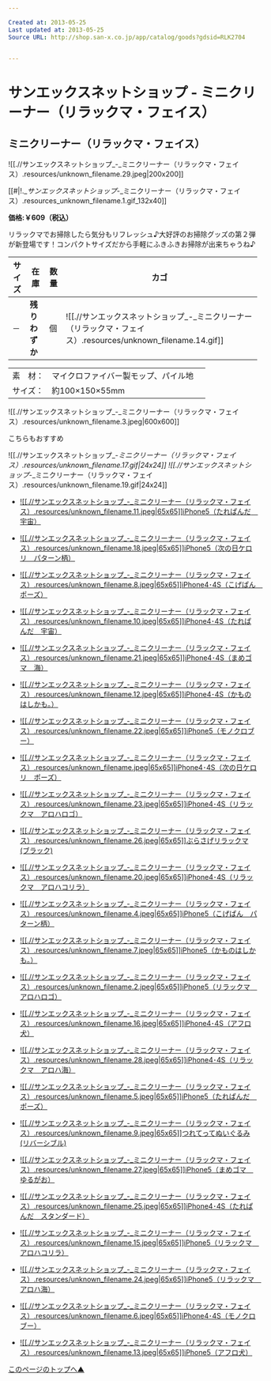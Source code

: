 ```yaml
---

Created at: 2013-05-25
Last updated at: 2013-05-25
Source URL: http://shop.san-x.co.jp/app/catalog/goods?gdsid=RLK2704


---
```


# サンエックスネットショップ - ミニクリーナー（リラックマ・フェイス）


## ミニクリーナー（リラックマ・フェイス）

![[.//サンエックスネットショップ_-_ミニクリーナー（リラックマ・フェイス）.resources/unknown_filename.29.jpeg\|200x200]]

[[#|!.__サンエックスネットショップ_-_ミニクリーナー（リラックマ・フェイス）.resources_unknown_filename.1.gif_132x40]]

**価格:￥609（税込）**

リラックマでお掃除したら気分もリフレッシュ♪大好評のお掃除グッズの第２弾が新登場です！コンパクトサイズだから手軽にふきふきお掃除が出来ちゃうね♪

| サイズ | 在庫  | 数量  | カゴ  |
| --- | --- | --- | --- |
| －   | **残りわずか** | 個   | ![[.//サンエックスネットショップ_-_ミニクリーナー（リラックマ・フェイス）.resources/unknown_filename.14.gif]] |

|     |     |     |
| --- | --- | --- |
| 素　材： | マイクロファイバー製モップ、パイル地 |     |
| サイズ： | 約100×150×55mm |

![[.//サンエックスネットショップ_-_ミニクリーナー（リラックマ・フェイス）.resources/unknown_filename.3.jpeg\|600x600]]

こちらもおすすめ

![[.//サンエックスネットショップ_-_ミニクリーナー（リラックマ・フェイス）.resources/unknown_filename.17.gif\|24x24]] ![[.//サンエックスネットショップ_-_ミニクリーナー（リラックマ・フェイス）.resources/unknown_filename.19.gif\|24x24]]

* [![[.//サンエックスネットショップ_-_ミニクリーナー（リラックマ・フェイス）.resources/unknown_filename.11.jpeg|65x65]]iPhone5（たれぱんだ　宇宙）](http://shop.san-x.co.jp/app/catalog/goods?gdsid=TPDK005)

* [![[.//サンエックスネットショップ_-_ミニクリーナー（リラックマ・フェイス）.resources/unknown_filename.18.jpeg|65x65]]iPhone5（次の日ケロリ　パターン柄）](http://shop.san-x.co.jp/app/catalog/goods?gdsid=KROK002)
* [![[.//サンエックスネットショップ_-_ミニクリーナー（リラックマ・フェイス）.resources/unknown_filename.8.jpeg|65x65]]iPhone4･4S（こげぱん　ポーズ）](http://shop.san-x.co.jp/app/catalog/goods?gdsid=KOPK003)
* [![[.//サンエックスネットショップ_-_ミニクリーナー（リラックマ・フェイス）.resources/unknown_filename.10.jpeg|65x65]]iPhone4･4S（たれぱんだ　宇宙）](http://shop.san-x.co.jp/app/catalog/goods?gdsid=TPDK007)
* [![[.//サンエックスネットショップ_-_ミニクリーナー（リラックマ・フェイス）.resources/unknown_filename.21.jpeg|65x65]]iPhone4･4S（まめゴマ　海）](http://shop.san-x.co.jp/app/catalog/goods?gdsid=MMGK002)
* [![[.//サンエックスネットショップ_-_ミニクリーナー（リラックマ・フェイス）.resources/unknown_filename.12.jpeg|65x65]]iPhone4･4S（かものはしかも。）](http://shop.san-x.co.jp/app/catalog/goods?gdsid=KHKK003)
* [![[.//サンエックスネットショップ_-_ミニクリーナー（リラックマ・フェイス）.resources/unknown_filename.22.jpeg|65x65]]iPhone5（モノクロブー）](http://shop.san-x.co.jp/app/catalog/goods?gdsid=MKBK004)
* [![[.//サンエックスネットショップ_-_ミニクリーナー（リラックマ・フェイス）.resources/unknown_filename.jpeg|65x65]]iPhone4･4S（次の日ケロリ　ポーズ）](http://shop.san-x.co.jp/app/catalog/goods?gdsid=KROK003)
* [![[.//サンエックスネットショップ_-_ミニクリーナー（リラックマ・フェイス）.resources/unknown_filename.23.jpeg|65x65]]iPhone4･4S（リラックマ　アロハロゴ）](http://shop.san-x.co.jp/app/catalog/goods?gdsid=RLKK094)
* [![[.//サンエックスネットショップ_-_ミニクリーナー（リラックマ・フェイス）.resources/unknown_filename.26.jpeg|65x65]]ぶらさげリラックマ(ブラック)](http://shop.san-x.co.jp/app/catalog/goods?gdsid=RLK3313)
* [![[.//サンエックスネットショップ_-_ミニクリーナー（リラックマ・フェイス）.resources/unknown_filename.20.jpeg|65x65]]iPhone4･4S（リラックマ　アロハコリラ）](http://shop.san-x.co.jp/app/catalog/goods?gdsid=RLKK093)
* [![[.//サンエックスネットショップ_-_ミニクリーナー（リラックマ・フェイス）.resources/unknown_filename.4.jpeg|65x65]]iPhone5（こげぱん　パターン柄）](http://shop.san-x.co.jp/app/catalog/goods?gdsid=KOPK002)
* [![[.//サンエックスネットショップ_-_ミニクリーナー（リラックマ・フェイス）.resources/unknown_filename.7.jpeg|65x65]]iPhone5（かものはしかも。）](http://shop.san-x.co.jp/app/catalog/goods?gdsid=KHKK002)
* [![[.//サンエックスネットショップ_-_ミニクリーナー（リラックマ・フェイス）.resources/unknown_filename.2.jpeg|65x65]]iPhone5（リラックマ　アロハロゴ）](http://shop.san-x.co.jp/app/catalog/goods?gdsid=RLKK091)
* [![[.//サンエックスネットショップ_-_ミニクリーナー（リラックマ・フェイス）.resources/unknown_filename.16.jpeg|65x65]]iPhone4･4S（アフロ犬）](http://shop.san-x.co.jp/app/catalog/goods?gdsid=AFKK002)
* [![[.//サンエックスネットショップ_-_ミニクリーナー（リラックマ・フェイス）.resources/unknown_filename.28.jpeg|65x65]]iPhone4･4S（リラックマ　アロハ海）](http://shop.san-x.co.jp/app/catalog/goods?gdsid=RLKK092)
* [![[.//サンエックスネットショップ_-_ミニクリーナー（リラックマ・フェイス）.resources/unknown_filename.5.jpeg|65x65]]iPhone5（たれぱんだ　ポーズ）](http://shop.san-x.co.jp/app/catalog/goods?gdsid=TPDK004)
* [![[.//サンエックスネットショップ_-_ミニクリーナー（リラックマ・フェイス）.resources/unknown_filename.9.jpeg|65x65]]つれてってぬいぐるみ(リバーシブル)](http://shop.san-x.co.jp/app/catalog/goods?gdsid=RLK3314)
* [![[.//サンエックスネットショップ_-_ミニクリーナー（リラックマ・フェイス）.resources/unknown_filename.27.jpeg|65x65]]iPhone5（まめゴマ　ゆるがお）](http://shop.san-x.co.jp/app/catalog/goods?gdsid=MMGK001)
* [![[.//サンエックスネットショップ_-_ミニクリーナー（リラックマ・フェイス）.resources/unknown_filename.25.jpeg|65x65]]iPhone4･4S（たれぱんだ　スタンダード）](http://shop.san-x.co.jp/app/catalog/goods?gdsid=TPDK006)
* [![[.//サンエックスネットショップ_-_ミニクリーナー（リラックマ・フェイス）.resources/unknown_filename.15.jpeg|65x65]]iPhone5（リラックマ　アロハコリラ）](http://shop.san-x.co.jp/app/catalog/goods?gdsid=RLKK090)
* [![[.//サンエックスネットショップ_-_ミニクリーナー（リラックマ・フェイス）.resources/unknown_filename.24.jpeg|65x65]]iPhone5（リラックマ　アロハ海）](http://shop.san-x.co.jp/app/catalog/goods?gdsid=RLKK089)
* [![[.//サンエックスネットショップ_-_ミニクリーナー（リラックマ・フェイス）.resources/unknown_filename.6.jpeg|65x65]]iPhone4･4S（モノクロブー）](http://shop.san-x.co.jp/app/catalog/goods?gdsid=MKBK005)
* [![[.//サンエックスネットショップ_-_ミニクリーナー（リラックマ・フェイス）.resources/unknown_filename.13.jpeg|65x65]]iPhone5（アフロ犬）](http://shop.san-x.co.jp/app/catalog/goods?gdsid=AFKK001)

[このページのトップへ▲](http://shop.san-x.co.jp/app/catalog/goods?gdsid=RLK2704#top)

